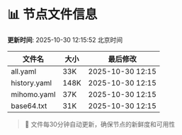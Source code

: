 # 📊 节点文件信息

**更新时间**: 2025-10-30 12:15:52 北京时间

| 文件名 | 大小 | 最后修改 |
|--------|------|----------|
| all.yaml | 33K | 2025-10-30 12:15 |
| history.yaml | 148K | 2025-10-30 12:15 |
| mihomo.yaml | 37K | 2025-10-30 12:15 |
| base64.txt | 31K | 2025-10-30 12:15 |

> 🔄 文件每30分钟自动更新，确保节点的新鲜度和可用性

